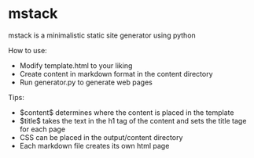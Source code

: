 # mstack

mstack is a minimalistic static site generator using python

How to use:

- Modify template.html to your liking
- Create content in markdown format in the content directory
- Run generator.py to generate web pages

Tips:

- \$content\$ determines where the content is placed in the template
- \$title\$ takes the text in the h1 tag of the content and sets the title tage for each page
- CSS can be placed in the output/content directory
- Each markdown file creates its own html page

